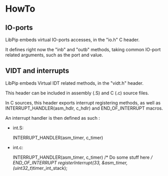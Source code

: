 # HowTo

## IO-ports

LibPip embeds virtual IO-ports accesses, in the "io.h" C header.

It defines right now the "inb" and "outb" methods, taking common IO-port related arguments, such as the port and value.

## VIDT and interrupts

LibPip embeds Virtual IDT related methods, in the "vidt.h" header.

This header can be included in assembly (.S) and C (.c) source files.

In C sources, this header exports interrupt registering methods, as well as INTERRUPT_HANDLER(asm_hdlr, c_hdlr) and END_OF_INTERRUPT macros.

An interrupt handler is then defined as such :

* int.S:

    INTERRUPT_HANDLER(asm_timer, c_timer)

* int.c:

    INTERRUPT_HANDLER(asm_timer, c_timer)
    /* Do some stuff here */
    END_OF_INTERRUPT
    registerInterrupt(33, &asm_timer, (uint32_t*)timer_int_stack);

